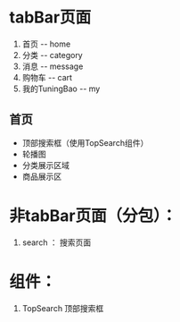 # tabBar页面

1. 首页 -- home
2. 分类 -- category
3. 消息 -- message
4. 购物车 -- cart
5. 我的TuningBao -- my



## 首页

- 顶部搜索框（使用TopSearch组件）
- 轮播图
- 分类展示区域
- 商品展示区



# 非tabBar页面（分包）：

1. search ： 搜索页面



# 组件：

1. TopSearch 顶部搜索框


